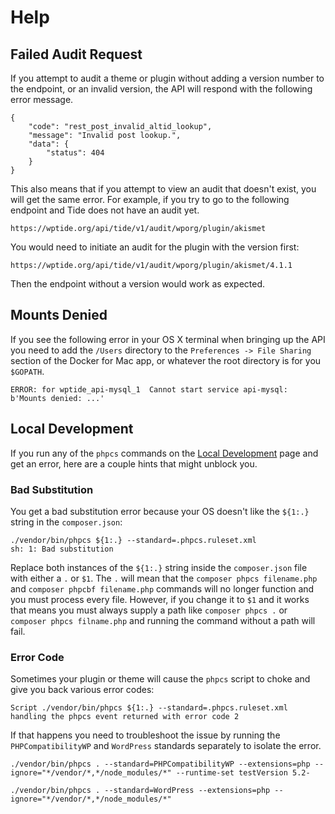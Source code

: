 # Help

## Failed Audit Request

If you attempt to audit a theme or plugin without adding a version number to the endpoint, or an invalid version, the API will respond with the following error message.

```
{
    "code": "rest_post_invalid_altid_lookup",
    "message": "Invalid post lookup.",
    "data": {
        "status": 404
    }
}
```

This also means that if you attempt to view an audit that doesn't exist, you will get the same error. For example, if you try to go to the following endpoint and Tide does not have an audit yet.

```
https://wptide.org/api/tide/v1/audit/wporg/plugin/akismet
```

You would need to initiate an audit for the plugin with the version first:

```
https://wptide.org/api/tide/v1/audit/wporg/plugin/akismet/4.1.1
```

Then the endpoint without a version would work as expected.

## Mounts Denied

If you see the following error in your OS X terminal when bringing up the API you need to add the `/Users` directory to the `Preferences -> File Sharing` section of the Docker for Mac app, or whatever the root directory is for you `$GOPATH`.

```
ERROR: for wptide_api-mysql_1  Cannot start service api-mysql: b'Mounts denied: ...'
```

## Local Development

If you run any of the `phpcs` commands on the [Local Development](local-development.md) page and get an error, here are a couple hints that might unblock you.

### Bad Substitution

You get a bad substitution error because your OS doesn't like the `${1:.}` string in the `composer.json`:

```
./vendor/bin/phpcs ${1:.} --standard=.phpcs.ruleset.xml
sh: 1: Bad substitution
```

Replace both instances of the `${1:.}` string inside the `composer.json` file with either a `.` or `$1`. The `.` will mean that the `composer phpcs filename.php` and `composer phpcbf filename.php` commands will no longer function and you must process every file. However, if you change it to `$1` and it works that means you must always supply a path like `composer phpcs .` or `composer phpcs filname.php` and running the command without a path will fail.

### Error Code

Sometimes your plugin or theme will cause the `phpcs` script to choke and give you back various error codes:

```
Script ./vendor/bin/phpcs ${1:.} --standard=.phpcs.ruleset.xml handling the phpcs event returned with error code 2
```

If that happens you need to troubleshoot the issue by running the `PHPCompatibilityWP` and `WordPress` standards separately to isolate the error.

```
./vendor/bin/phpcs . --standard=PHPCompatibilityWP --extensions=php --ignore="*/vendor/*,*/node_modules/*" --runtime-set testVersion 5.2-
```

```
./vendor/bin/phpcs . --standard=WordPress --extensions=php --ignore="*/vendor/*,*/node_modules/*"
```